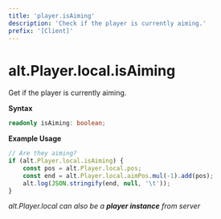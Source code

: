 ```yaml
---
title: 'player.isAiming'
description: 'Check if the player is currently aiming.'
prefix: '[Client]'
---
```


# alt.Player.local.isAiming

Get if the player is currently aiming.

**Syntax**

```ts
readonly isAiming: boolean;
```

**Example Usage**

```js
// Are they aiming?
if (alt.Player.local.isAiming) {
    const pos = alt.Player.local.pos;
    const end = alt.Player.local.aimPos.mul(-1).add(pos);
    alt.log(JSON.stringify(end, null, '\t'));
}
```

_alt.Player.local can also be a **player instance** from server_
